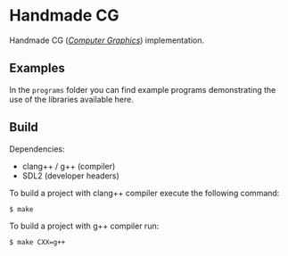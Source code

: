 # Handmade CG

Handmade CG ([_Computer Graphics_](https://en.wikipedia.org/wiki/Computer_graphics))
implementation.

## Examples

In the `programs` folder you can find example programs demonstrating the use of
the libraries available here.

## Build

Dependencies:

- clang++ / g++ (compiler)
- SDL2 (developer headers)

To build a project with clang++ compiler execute the following command:

```
$ make
```

To build a project with g++ compiler run:

```
$ make CXX=g++
```
